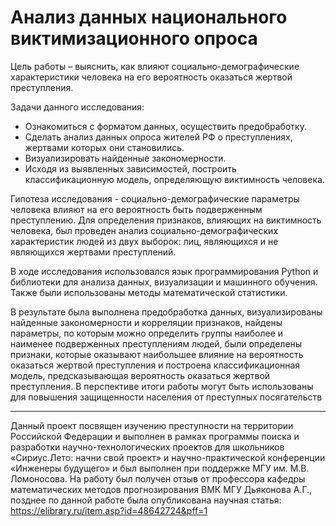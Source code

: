 # Анализ данных национального виктимизационного опроса

Цель работы – выяснить, как влияют социально-демографические характеристики человека на его вероятность оказаться жертвой преступления.

Задачи данного исследования:
-	Ознакомиться с форматом данных, осуществить предобработку.
-	Сделать анализ данных опроса жителей РФ о преступлениях, жертвами которых они становились.
-	Визуализировать найденные закономерности.
-	Исходя из выявленных зависимостей, построить классификационную модель, определяющую виктимность человека.

Гипотеза исследования - социально-демографические параметры человека влияют на его вероятность быть подверженным преступлению.
Для определения признаков, влияющих на виктимность человека, был проведен анализ социально-демографических характеристик людей из двух выборок: лиц, являющихся и не являющихся жертвами преступлений.

В ходе исследования использовался язык программирования Python и библиотеки для анализа данных, визуализации и машинного обучения. Также были использованы методы математической статистики.

В результате была выполнена предобработка данных, визуализированы найденные закономерности и корреляции признаков, найдены параметры, по которым можно определить группы наиболее и наименее подверженных преступлениям людей, были определены признаки, которые оказывают наибольшее влияние на вероятность оказаться жертвой преступления и построена классификационная модель, предсказывающая вероятность оказаться жертвой преступления. В перспективе итоги работы могут быть использованы для повышения защищенности населения от преступных посягательств

---
Данный проект посвящен изучению преступности на территории Российской Федерации и выполнен в рамках программы поиска и разработки научно-технологических проектов для школьников «Сириус.Лето: начни свой проект» и научно-практической конференции «Инженеры будущего» и был выполнен при поддержке МГУ им. М.В. Ломоносова. На работу был получен отзыв от профессора кафедры математических методов прогнозирования ВМК МГУ Дьяконова А.Г., позднее по данной работе была опубликована научная статья: https://elibrary.ru/item.asp?id=48642724&pff=1
